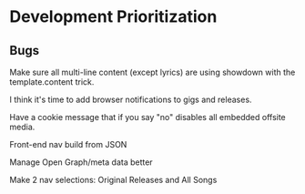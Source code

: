 # Development Prioritization

## Bugs

Make sure all multi-line content (except lyrics) are using showdown with the template.content trick.

I think it's time to add browser notifications to gigs and releases.

Have a cookie message that if you say "no" disables all embedded offsite media.

Front-end nav build from JSON

Manage Open Graph/meta data better

Make 2 nav selections: Original Releases and All Songs
